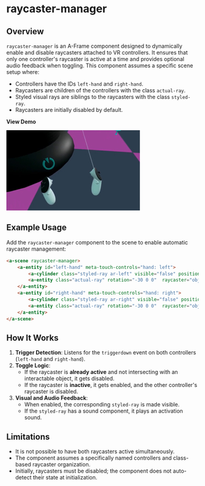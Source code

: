 # raycaster-manager

## Overview

`raycaster-manager` is an A-Frame component designed to dynamically enable and disable raycasters attached to VR controllers. It ensures that only one controller's raycaster is active at a time and provides optional audio feedback when toggling. This component assumes a specific scene setup where:
- Controllers have the IDs `left-hand` and `right-hand`.
- Raycasters are children of the controllers with the class `actual-ray`.
- Styled visual rays are siblings to the raycasters with the class `styled-ray`.
- Raycasters are initially disabled by default.

**View Demo**

[![View Demo](demo-thumbnail.jpg)](https://www.youtube.com/watch?v=5M6M5AuEHZk)

## Example Usage

Add the `raycaster-manager` component to the scene to enable automatic raycaster management:

```html
<a-scene raycaster-manager>
    <a-entity id="left-hand" meta-touch-controls="hand: left">
        <a-cylinder class="styled-ray ar-left" visible="false" position="0 -.389 -.673" height="1.455" radius="0.002" color="#ffffff" rotation="60 0 0" opacity=".4" sound="src: #raycaster-beep; volume: .1;"></a-cylinder>
        <a-entity class="actual-ray" rotation="-30 0 0"  raycaster="objects: .interactable; autoRefresh: false; enabled: false; far: 1.5; showLine: false; lineColor: red"></a-entity>
    </a-entity>
    <a-entity id="right-hand" meta-touch-controls="hand: right">
        <a-cylinder class="styled-ray ar-right" visible="false" position="0 -.389 -.673" height="1.455" radius="0.002" color="#ffffff" rotation="60 0 0" opacity=".4" sound="src: #raycaster-beep; volume: .1;"></a-cylinder>
        <a-entity class="actual-ray" rotation="-30 0 0"  raycaster="objects: .interactable; autoRefresh: false; enabled: false; far: 1.5; showLine: false; lineColor: red"></a-entity>
    </a-entity>
</a-scene>
```

## How It Works

1. **Trigger Detection**: Listens for the `triggerdown` event on both controllers (`left-hand` and `right-hand`).
2. **Toggle Logic**:
   - If the raycaster is **already active** and not intersecting with an interactable object, it gets disabled.
   - If the raycaster is **inactive**, it gets enabled, and the other controller's raycaster is disabled.
3. **Visual and Audio Feedback**:
   - When enabled, the corresponding `styled-ray` is made visible.
   - If the `styled-ray` has a sound component, it plays an activation sound.

## Limitations

- It is not possible to have both raycasters active simultaneously.
- The component assumes a specifically named controllers and class-based raycaster organization.
- Initially, raycasters must be disabled; the component does not auto-detect their state at initialization.
